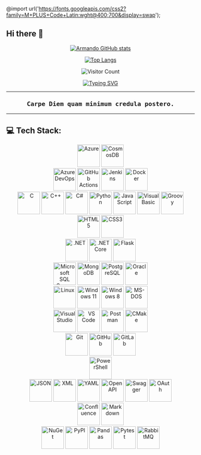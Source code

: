 <!--## 💫 About Me:-->
@import url('https://fonts.googleapis.com/css2?family=M+PLUS+Code+Latin:wght@400;700&display=swap');
## Hi there 👋

<p align="center">
  <a href="https://github.com/anuraghazra/github-readme-stats">
    <img src="https://github-readme-stats.vercel.app/api?username=arbgjr" alt="Armando GitHub stats">
  </a>
</p>
<p align="center">
  <a href="https://github.com/anuraghazra/github-readme-stats">
    <img src="https://github-readme-stats.vercel.app/api/top-langs/?username=arbgjr" alt="Top Langs">
  </a>
</p>
<p align="center">
  <img src="https://profile-counter.glitch.me/arbgjr/count.svg" alt="Visitor Count">
</p>
<p align="center">
<a href="https://git.io/typing-svg"><img src="https://readme-typing-svg.demolab.com?font=Press+Start+2P&pause=1000&color=28F719&background=000000&center=true&vCenter=true&width=1100&height=40&lines=A+curious+guy!;35%2B+years+as+a+curious+developer!;From+NATURAL%2FADABAS+to+Vibe+Coding!;When+I+first+got+here%2C+it+was+all+wilderness!;And+we+used+to+clear+it+with+5+1%2F4+inch+floppy+disks!;Always+looking+to+learn+new+things!!!;A+nerd+forged+in+the+80s" alt="Typing SVG" /></a>
</p>

---

<h3 quote align="center" style="font-family: 'M PLUS Code Latin', monospace;">Carpe Diem quam minimum credula postero.</h3 quote>

---

## 💻 Tech Stack:

<p align="center">
  <img src="https://cdn.jsdelivr.net/gh/devicons/devicon/icons/azure/azure-original-wordmark.svg" alt="Azure" height="60" width="60" />
  <img src="https://cdn.jsdelivr.net/gh/devicons/devicon/icons/cosmosdb/cosmosdb-original-wordmark.svg" alt="CosmosDB" height="60" width="60" />

  <br />

  <img src="https://cdn.jsdelivr.net/gh/devicons/devicon/icons/azuredevops/azuredevops-original.svg" alt="Azure DevOps" height="60" width="60" />
  <img src="https://cdn.jsdelivr.net/gh/devicons/devicon/icons/githubactions/githubactions-original.svg" alt="GitHub Actions" height="60" width="60" />
  <img src="https://cdn.jsdelivr.net/gh/devicons/devicon/icons/jenkins/jenkins-original.svg" alt="Jenkins" height="60" width="60" />
  <img src="https://cdn.jsdelivr.net/gh/devicons/devicon/icons/docker/docker-original-wordmark.svg" alt="Docker" height="60" width="60" />

  <br />

  <img src='https://cdn.jsdelivr.net/gh/devicons/devicon/icons/c/c-original.svg' height="60" width="60" alt="C" />
  <img src="https://cdn.jsdelivr.net/gh/devicons/devicon/icons/cplusplus/cplusplus-original.svg" alt="C++" height="60" width="60" />
  <img src="https://cdn.jsdelivr.net/gh/devicons/devicon/icons/csharp/csharp-original.svg" alt="C#" height="60" width="60" />
  <img src="https://cdn.jsdelivr.net/gh/devicons/devicon/icons/python/python-original-wordmark.svg" alt="Python" height="60" width="60" />
  <img src="https://cdn.jsdelivr.net/gh/devicons/devicon/icons/javascript/javascript-original.svg" alt="JavaScript" height="60" width="60" />
  <img src="https://cdn.jsdelivr.net/gh/devicons/devicon/icons/visualbasic/visualbasic-original.svg" alt="Visual Basic" height="60" width="60" />
  <img src="https://cdn.jsdelivr.net/gh/devicons/devicon/icons/groovy/groovy-original.svg" alt="Groovy" height="60" width="60" />

  <br />

  <img src="https://cdn.jsdelivr.net/gh/devicons/devicon/icons/html5/html5-original-wordmark.svg" alt="HTML5" height="60" width="60" />
  <img src="https://cdn.jsdelivr.net/gh/devicons/devicon/icons/css3/css3-original-wordmark.svg" alt="CSS3" height="60" width="60" />

  <br />

  <img src="https://cdn.jsdelivr.net/gh/devicons/devicon/icons/dot-net/dot-net-original-wordmark.svg" alt=".NET" height="60" width="60" />
  <img src="https://cdn.jsdelivr.net/gh/devicons/devicon/icons/dotnetcore/dotnetcore-original.svg" alt=".NET Core" height="60" width="60" />
  <img src="https://cdn.jsdelivr.net/gh/devicons/devicon/icons/flask/flask-original-wordmark.svg" alt="Flask" height="60" width="60" />

  <br />

  <img src="https://cdn.jsdelivr.net/gh/devicons/devicon/icons/microsoftsqlserver/microsoftsqlserver-original-wordmark.svg" alt="Microsoft SQL Server" height="60" width="60" />
  <img src="https://cdn.jsdelivr.net/gh/devicons/devicon/icons/mongodb/mongodb-original-wordmark.svg" alt="MongoDB" height="60" width="60" />
  <img src="https://cdn.jsdelivr.net/gh/devicons/devicon/icons/postgresql/postgresql-original-wordmark.svg" alt="PostgreSQL" height="60" width="60" />
  <img src="https://cdn.jsdelivr.net/gh/devicons/devicon/icons/oracle/oracle-original.svg" alt="Oracle" height="60" width="60" />

  <br />

  <img src="https://cdn.jsdelivr.net/gh/devicons/devicon/icons/linux/linux-original.svg" alt="Linux" height="60" width="60" />
  <img src="https://cdn.jsdelivr.net/gh/devicons/devicon/icons/windows11/windows11-original-wordmark.svg" alt="Windows 11" height="60" width="60" />
  <img src="https://cdn.jsdelivr.net/gh/devicons/devicon/icons/windows8/windows8-original-wordmark.svg" alt="Windows 8" height="60" width="60" />
  <img src="https://cdn.jsdelivr.net/gh/devicons/devicon/icons/msdos/msdos-original.svg" alt="MS-DOS" height="60" width="60" />

  <br />

  <img src="https://cdn.jsdelivr.net/gh/devicons/devicon/icons/visualstudio/visualstudio-original-wordmark.svg" alt="Visual Studio" height="60" width="60" />
  <img src="https://cdn.jsdelivr.net/gh/devicons/devicon/icons/vscode/vscode-original-wordmark.svg" alt="VS Code" height="60" width="60" />
  <img src="https://cdn.jsdelivr.net/gh/devicons/devicon/icons/postman/postman-original-wordmark.svg" alt="Postman" height="60" width="60" />
  <img src="https://cdn.jsdelivr.net/gh/devicons/devicon/icons/cmake/cmake-original.svg" alt="CMake" height="60" width="60" />

  <br />

  <img src="https://cdn.jsdelivr.net/gh/devicons/devicon/icons/git/git-plain-wordmark.svg" height="60" width="60" alt="Git" />
  <img src="https://cdn.jsdelivr.net/gh/devicons/devicon/icons/github/github-original-wordmark.svg" alt="GitHub" height="60" width="60" />
  <img src="https://cdn.jsdelivr.net/gh/devicons/devicon/icons/gitlab/gitlab-original-wordmark.svg" alt="GitLab" height="60" width="60" />

  <br />

  <img src="https://cdn.jsdelivr.net/gh/devicons/devicon/icons/powershell/powershell-original.svg" alt="PowerShell" height="60" width="60" />

  <br />

  <img src="https://cdn.jsdelivr.net/gh/devicons/devicon/icons/json/json-original.svg" alt="JSON" height="60" width="60" />
  <img src="https://cdn.jsdelivr.net/gh/devicons/devicon/icons/xml/xml-original.svg" alt="XML" height="60" width="60" />
  <img src="https://cdn.jsdelivr.net/gh/devicons/devicon/icons/yaml/yaml-original.svg" alt="YAML" height="60" width="60" />
  <img src="https://cdn.jsdelivr.net/gh/devicons/devicon/icons/openapi/openapi-original-wordmark.svg" alt="OpenAPI" height="60" width="60" />
  <img src="https://cdn.jsdelivr.net/gh/devicons/devicon/icons/swagger/swagger-original-wordmark.svg" alt="Swagger" height="60" width="60" />
  <img src="https://cdn.jsdelivr.net/gh/devicons/devicon/icons/oauth/oauth-original.svg" alt="OAuth" height="60" width="60" />

  <br />

  <img src="https://cdn.jsdelivr.net/gh/devicons/devicon/icons/confluence/confluence-original-wordmark.svg" alt="Confluence" height="60" width="60" />
  <img src="https://cdn.jsdelivr.net/gh/devicons/devicon/icons/markdown/markdown-original.svg" alt="Markdown" height="60" width="60" />

  <br />

  <img src="https://cdn.jsdelivr.net/gh/devicons/devicon/icons/nuget/nuget-original-wordmark.svg" alt="NuGet" height="60" width="60" />
  <img src="https://cdn.jsdelivr.net/gh/devicons/devicon/icons/pypi/pypi-original-wordmark.svg" alt="PyPI" height="60" width="60" />
  <img src="https://cdn.jsdelivr.net/gh/devicons/devicon/icons/pandas/pandas-original-wordmark.svg" alt="Pandas" height="60" width="60" />
  <img src="https://cdn.jsdelivr.net/gh/devicons/devicon/icons/pytest/pytest-original-wordmark.svg" alt="Pytest" height="60" width="60" />
  <img src="https://cdn.jsdelivr.net/gh/devicons/devicon/icons/rabbitmq/rabbitmq-original-wordmark.svg" alt="RabbitMQ" height="60" width="60" />
</p>

<!--
**arbgjr/arbgjr** is a ✨ _special_ ✨ repository because its `README.md` (this file) appears on your GitHub profile.

Here are some ideas to get you started:

- 🔭 I’m currently working on ...
- 🌱 I’m currently learning ...
- 👯 I’m looking to collaborate on ...
- 🤔 I’m looking for help with ...
- 💬 Ask me about ...
- 📫 How to reach me: ...
- 😄 Pronouns: ...
- ⚡ Fun fact: ...
-->
